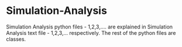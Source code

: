# Simulation-Analysis

Simulation Analysis python files - 1,2,3,.... are explained in Simulation Analysis text file - 1,2,3,... respectively.
The rest of the python files are classes.
